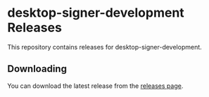 # desktop-signer-development Releases

This repository contains releases for desktop-signer-development.

## Downloading

You can download the latest release from the [releases page](releases).
